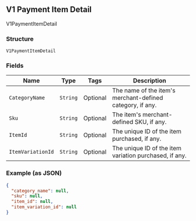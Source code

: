 ## V1 Payment Item Detail

V1PaymentItemDetail

### Structure

`V1PaymentItemDetail`

### Fields

| Name | Type | Tags | Description |
|  --- | --- | --- | --- |
| `CategoryName` | `String` | Optional | The name of the item's merchant-defined category, if any. |
| `Sku` | `String` | Optional | The item's merchant-defined SKU, if any. |
| `ItemId` | `String` | Optional | The unique ID of the item purchased, if any. |
| `ItemVariationId` | `String` | Optional | The unique ID of the item variation purchased, if any. |

### Example (as JSON)

```json
{
  "category_name": null,
  "sku": null,
  "item_id": null,
  "item_variation_id": null
}
```

